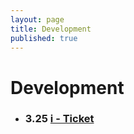 ```yaml
---
layout: page
title: Development
published: true
---
```


# Development

* ### 3.25 [i - Ticket](https://github.com/inthewalter/i-ticket)
